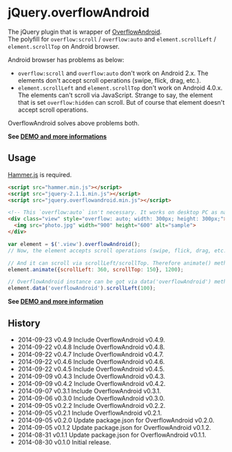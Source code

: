 # jQuery.overflowAndroid

The jQuery plugin that is wrapper of [OverflowAndroid](http://anseki.github.io/overflow-android).  
The polyfill for `overflow:scroll` / `overflow:auto` and `element.scrollLeft` / `element.scrollTop` on Android browser.

Android browser has problems as below:

- `overflow:scroll` and `overflow:auto` don't work on Android 2.x. The elements don't accept scroll operations (swipe, flick, drag, etc.).
- `element.scrollLeft` and `element.scrollTop` don't work on Android 4.0.x. The elements can't scroll via JavaScript. Strange to say, the element that is set `overflow:hidden` can scroll. But of course that element doesn't accept scroll operations.

OverflowAndroid solves above problems both.

**See <a href="http://anseki.github.io/overflow-android">DEMO and more informations</a>**

## Usage
[Hammer.js](http://hammerjs.github.io/) is required.

```html
<script src="hammer.min.js"></script>
<script src="jquery-2.1.1.min.js"></script>
<script src="jquery.overflowandroid.min.js"></script>
```

```html
<!-- This `overflow:auto` isn't necessary. It works on desktop PC as native. -->
<div class="view" style="overflow: auto; width: 300px; height: 300px;">   <!-- Like an iframe window -->
  <img src="photo.jpg" width="900" height="600" alt="sample">             <!-- Like an iframe document -->
</div>
```

```js
var element = $('.view').overflowAndroid();
// Now, the element accepts scroll operations (swipe, flick, drag, etc.).

// And it can scroll via scrollLeft/scrollTop. Therefore animate() method works.
element.animate({scrollLeft: 360, scrollTop: 150}, 1200);

// OverflowAndroid instance can be got via data('overflowAndroid') method.
element.data('overflowAndroid').scrollLeft(100);
```
**See <a href="http://anseki.github.io/overflow-android">DEMO and more information</a>**

## History
 * 2014-09-23			v0.4.9			Include OverflowAndroid v0.4.9.
 * 2014-09-22			v0.4.8			Include OverflowAndroid v0.4.8.
 * 2014-09-22			v0.4.7			Include OverflowAndroid v0.4.7.
 * 2014-09-22			v0.4.6			Include OverflowAndroid v0.4.6.
 * 2014-09-22			v0.4.5			Include OverflowAndroid v0.4.5.
 * 2014-09-09			v0.4.3			Include OverflowAndroid v0.4.3.
 * 2014-09-09			v0.4.2			Include OverflowAndroid v0.4.2.
 * 2014-09-07			v0.3.1			Include OverflowAndroid v0.3.1.
 * 2014-09-06			v0.3.0			Include OverflowAndroid v0.3.0.
 * 2014-09-05			v0.2.2			Include OverflowAndroid v0.2.2.
 * 2014-09-05			v0.2.1			Include OverflowAndroid v0.2.1.
 * 2014-09-05			v0.2.0			Update package.json for OverflowAndroid v0.2.0.
 * 2014-09-05			v0.1.2			Update package.json for OverflowAndroid v0.1.2.
 * 2014-08-31			v0.1.1			Update package.json for OverflowAndroid v0.1.1.
 * 2014-08-30			v0.1.0			Initial release.
